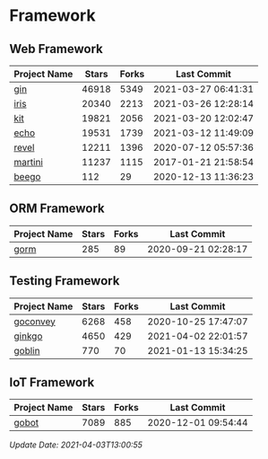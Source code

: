 # Framework

## Web Framework
| Project Name | Stars | Forks | Last Commit |
| ------------ | ----- | ----- | ----------- |
| [gin](https://github.com/gin-gonic/gin) | 46918 | 5349 | 2021-03-27 06:41:31 |
| [iris](https://github.com/kataras/iris) | 20340 | 2213 | 2021-03-26 12:28:14 |
| [kit](https://github.com/go-kit/kit) | 19821 | 2056 | 2021-03-20 12:02:47 |
| [echo](https://github.com/labstack/echo) | 19531 | 1739 | 2021-03-12 11:49:09 |
| [revel](https://github.com/revel/revel) | 12211 | 1396 | 2020-07-12 05:57:36 |
| [martini](https://github.com/go-martini/martini) | 11237 | 1115 | 2017-01-21 21:58:54 |
| [beego](https://github.com/astaxie/beego) | 112 | 29 | 2020-12-13 11:36:23 |

## ORM Framework
| Project Name | Stars | Forks | Last Commit |
| ------------ | ----- | ----- | ----------- |
| [gorm](https://github.com/jinzhu/gorm) | 285 | 89 | 2020-09-21 02:28:17 |

## Testing Framework
| Project Name | Stars | Forks | Last Commit |
| ------------ | ----- | ----- | ----------- |
| [goconvey](https://github.com/smartystreets/goconvey) | 6268 | 458 | 2020-10-25 17:47:07 |
| [ginkgo](https://github.com/onsi/ginkgo) | 4650 | 429 | 2021-04-02 22:01:57 |
| [goblin](https://github.com/franela/goblin) | 770 | 70 | 2021-01-13 15:34:25 |

## IoT Framework
| Project Name | Stars | Forks | Last Commit |
| ------------ | ----- | ----- | ----------- |
| [gobot](https://github.com/hybridgroup/gobot) | 7089 | 885 | 2020-12-01 09:54:44 |

*Update Date: 2021-04-03T13:00:55*